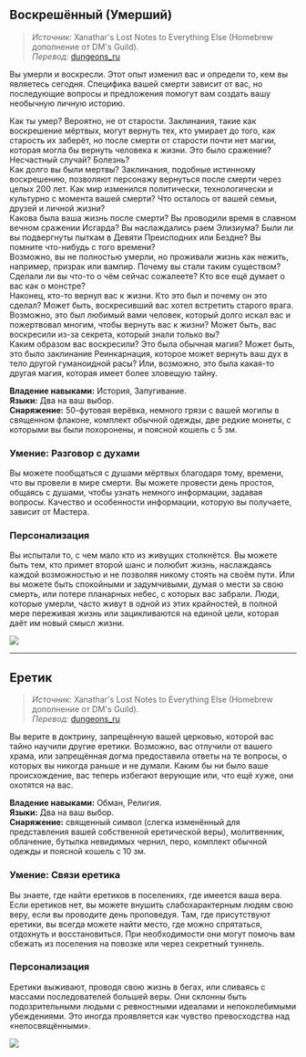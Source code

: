 ## Воскрешённый (Умерший)
> _Источник:_ Xanathar's Lost Notes to Everything Else (Homebrew дополнение от DM's Guild).  
  _Перевод:_ [dungeons_ru](https://vk.com/dungeons_ru)

Вы умерли и воскресли. Этот опыт изменил вас и определи то, кем вы являетесь сегодня. Специфика вашей смерти зависит от
вас, но последующие вопросы и предложения помогут вам создать вашу необычную личную историю.

Как ты умер? Вероятно, не от старости. Заклинания, такие как воскрешение мёртвых, могут вернуть тех, кто умирает до того, как старость их заберёт, но после смерти от старости почти нет магии, которая могла бы вернуть человека к жизни. Это было сражение? Несчастный случай? Болезнь?  
Как долго вы были мертвы? Заклинания, подобные истинному воскрешению, позволяют персонажу вернуться после смерти через целых 200 лет. Как мир изменился политически, технологически и культурно с момента вашей смерти? Что осталось от вашей семьи, друзей и личной жизни?  
Какова была ваша жизнь после смерти? Вы проводили время в славном вечном сражении Исгарда? Вы наслаждались раем Элизиума? Были ли вы подвергнуты пыткам в Девяти Преисподних или Бездне? Вы помните что-нибудь с того времени?  
Возможно, вы не полностью умерли, но проживали жизнь как нежить, например, призрак или вампир. Почему вы стали таким существом? Сделали ли вы что-то о чём сейчас сожалеете? Кто все ещё думает о вас как о монстре?  
Наконец, кто-то вернул вас к жизни. Кто это был и почему он это сделал? Может быть, воскресивший вас хотел встретить старого врага. Возможно, это был любимый вами человек, который долго искал вас и пожертвовал многим, чтобы вернуть вас к жизни? Может быть, вас воскресили из-за секрета, который знали только вы?  
Каким образом вас воскресили? Это была обычная магия? Может быть, это было заклинание Реинкарнация, которое может вернуть ваш дух в тело другой гуманоидной расы? Или, возможно, это была какая-то другая магия, которая имеет более зловещую тайну.  

**Владение навыками:** История, Запугивание.  
**Языки:** Два на ваш выбор.  
**Снаряжение:** 50-футовая верёвка, немного грязи с вашей могилы в священном флаконе, комплект обычной одежды, две редкие монеты,
с которыми вы были похоронены, и поясной кошель с 5 зм.

### Умение: Разговор с духами
Вы можете пообщаться с душами мёртвых благодаря тому, времени, что вы провели в мире смерти. Вы можете провести день простоя,
общаясь с душами, чтобы узнать немного информации, задавая вопросы. Качество и особенности информации, которую вы получаете,
зависит от Мастера.

### Персонализация
Вы испытали то, с чем мало кто из живущих столкнётся. Вы можете быть тем, кто примет второй шанс и полюбит жизнь, наслаждаясь каждой возможностью и не позволяя никому стоять на своём пути. Или вы можете быть спокойными и задумчивыми, думая о мести за свою смерть, или потере планарных небес, с которых вас забрали. Люди, которые умерли, часто живут в одной из этих крайностей, в полной мере переживая жизнь или зацикливаются на единой цели, которая даёт им новый смысл жизни.

<img src="./_media/backstories/resurrected.png" />
<hr/>

## Еретик
> _Источник:_ Xanathar's Lost Notes to Everything Else (Homebrew дополнение от DM's Guild).  
  _Перевод:_ [dungeons_ru](https://vk.com/dungeons_ru)

Вы верите в доктрину, запрещённую вашей церковью, которой вас тайно научили другие еретики. Возможно, вас отлучили от вашего
храма, или запрещённая догма предоставила ответы на те вопросы, о которых вы никогда раньше и не думали.
Каким бы ни было ваше происхождение, вас теперь избегают верующие или, что ещё хуже, они охотятся на вас.

**Владение навыками:** Обман, Религия.  
**Языки:** Два на ваш выбор.  
**Снаряжение:** священный символ (слегка изменённый для представления вашей собственной еретической веры), молитвенник,
облачение, бутылка невидимых чернил, перо, комплект обычной одежды и поясной кошель с 10 зм.

### Умение: Связи еретика
Вы знаете, где найти еретиков в поселениях, где имеется ваша вера. Если еретиков нет, вы можете внушить слабохарактерным людям
свою веру, если вы проводите день проповедуя. Там, где присутствуют еретики, вы всегда можете найти место, где можно спрятаться,
отдохнуть и восстановиться. При необходимости они могут помочь вам сбежать из поселения на повозке или через секретный туннель.

### Персонализация
Еретики выживают, проводя свою жизнь в бегах, или сливаясь с массами последователей большей веры. Они склонны быть
подозрительными людьми с ревностными идеалами и непоколебимыми убеждениями. Это иногда проявляется как чувство превосходства
над «непосвящёнными».

<img src="./_media/backstories/heretic.png" />